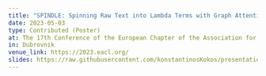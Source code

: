 ```yaml
---
title: "SPINDLE: Spinning Raw Text into Lambda Terms with Graph Attention"
date: 2023-05-03
type: Contributed (Poster)
at: The 17th Conference of the European Chapter of the Association for Computational Linguistics
in: Dubrovnik
venue_link: https://2023.eacl.org/
slides: https://raw.githubusercontent.com/konstantinosKokos/presentations/master/EACL23/poster/poster.pdf
---
```

